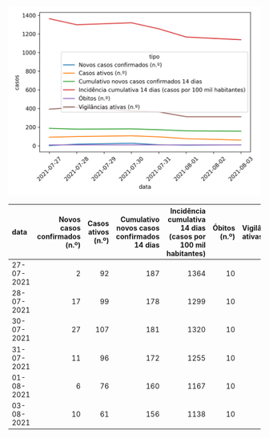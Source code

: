 ![](time-series.png)

| data       |   Novos casos confirmados (n.º) |   Casos ativos (n.º) |   Cumulativo novos casos confirmados 14 dias |   Incidência cumulativa 14 dias (casos por 100 mil habitantes) |   Óbitos (n.º) |   Vigilâncias ativas (n.º) |
|:-----------|--------------------------------:|---------------------:|---------------------------------------------:|---------------------------------------------------------------:|---------------:|---------------------------:|
| 27-07-2021 |                               2 |                   92 |                                          187 |                                                           1364 |             10 |                        393 |
| 28-07-2021 |                              17 |                   99 |                                          178 |                                                           1299 |             10 |                        412 |
| 30-07-2021 |                              27 |                  107 |                                          181 |                                                           1320 |             10 |                        374 |
| 31-07-2021 |                              11 |                   96 |                                          172 |                                                           1255 |             10 |                        363 |
| 01-08-2021 |                               6 |                   76 |                                          160 |                                                           1167 |             10 |                        312 |
| 03-08-2021 |                              10 |                   61 |                                          156 |                                                           1138 |             10 |                        312 |